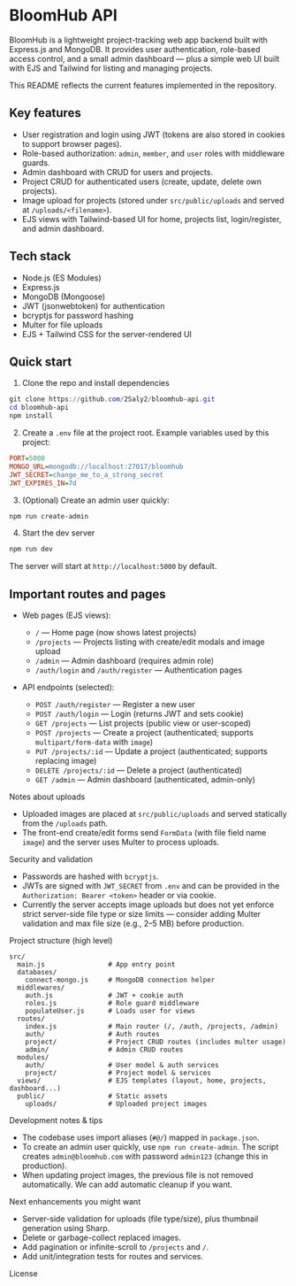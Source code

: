 # BloomHub API

BloomHub is a lightweight project-tracking web app backend built with Express.js and MongoDB. It provides user authentication, role-based access control, and a small admin dashboard — plus a simple web UI built with EJS and Tailwind for listing and managing projects.

This README reflects the current features implemented in the repository.

## Key features

- User registration and login using JWT (tokens are also stored in cookies to support browser pages).
- Role-based authorization: `admin`, `member`, and `user` roles with middleware guards.
- Admin dashboard with CRUD for users and projects.
- Project CRUD for authenticated users (create, update, delete own projects).
- Image upload for projects (stored under `src/public/uploads` and served at `/uploads/<filename>`).
- EJS views with Tailwind-based UI for home, projects list, login/register, and admin dashboard.

## Tech stack

- Node.js (ES Modules)
- Express.js
- MongoDB (Mongoose)
- JWT (jsonwebtoken) for authentication
- bcryptjs for password hashing
- Multer for file uploads
- EJS + Tailwind CSS for the server-rendered UI

## Quick start

1. Clone the repo and install dependencies

```powershell
git clone https://github.com/2Saly2/bloomhub-api.git
cd bloomhub-api
npm install
```

2. Create a `.env` file at the project root. Example variables used by this project:

```ini
PORT=5000
MONGO_URL=mongodb://localhost:27017/bloomhub
JWT_SECRET=change_me_to_a_strong_secret
JWT_EXPIRES_IN=7d
```

3. (Optional) Create an admin user quickly:

```powershell
npm run create-admin
```

4. Start the dev server

```powershell
npm run dev
```

The server will start at `http://localhost:5000` by default.

## Important routes and pages

- Web pages (EJS views):
  - `/` — Home page (now shows latest projects)
  - `/projects` — Projects listing with create/edit modals and image upload
  - `/admin` — Admin dashboard (requires admin role)
  - `/auth/login` and `/auth/register` — Authentication pages

- API endpoints (selected):
  - `POST /auth/register` — Register a new user
  - `POST /auth/login` — Login (returns JWT and sets cookie)
  - `GET /projects` — List projects (public view or user-scoped)
  - `POST /projects` — Create a project (authenticated; supports `multipart/form-data` with `image`)
  - `PUT /projects/:id` — Update a project (authenticated; supports replacing image)
  - `DELETE /projects/:id` — Delete a project (authenticated)
  - `GET /admin` — Admin dashboard (authenticated, admin-only)

Notes about uploads

- Uploaded images are placed at `src/public/uploads` and served statically from the `/uploads` path.
- The front-end create/edit forms send `FormData` (with file field name `image`) and the server uses Multer to process uploads.

Security and validation

- Passwords are hashed with `bcryptjs`.
- JWTs are signed with `JWT_SECRET` from `.env` and can be provided in the `Authorization: Bearer <token>` header or via cookie.
- Currently the server accepts image uploads but does not yet enforce strict server-side file type or size limits — consider adding Multer validation and max file size (e.g., 2–5 MB) before production.

Project structure (high level)

```
src/
  main.js                # App entry point
  databases/
    connect-mongo.js     # MongoDB connection helper
  middlewares/
    auth.js              # JWT + cookie auth
    roles.js             # Role guard middleware
    populateUser.js      # Loads user for views
  routes/
    index.js             # Main router (/, /auth, /projects, /admin)
    auth/                # Auth routes
    project/             # Project CRUD routes (includes multer usage)
    admin/               # Admin CRUD routes
  modules/
    auth/                # User model & auth services
    project/             # Project model & services
  views/                 # EJS templates (layout, home, projects, dashboard...)
  public/                # Static assets
    uploads/             # Uploaded project images
```

Development notes & tips

- The codebase uses import aliases (`#@/`) mapped in `package.json`.
- To create an admin user quickly, use `npm run create-admin`. The script creates `admin@bloomhub.com` with password `admin123` (change this in production).
- When updating project images, the previous file is not removed automatically. We can add automatic cleanup if you want.

Next enhancements you might want

- Server-side validation for uploads (file type/size), plus thumbnail generation using Sharp.
- Delete or garbage-collect replaced images.
- Add pagination or infinite-scroll to `/projects` and `/`.
- Add unit/integration tests for routes and services.

License

